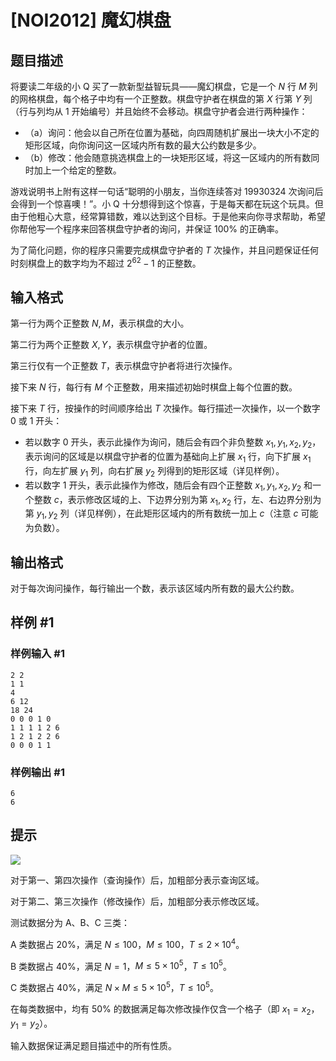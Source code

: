 # [NOI2012] 魔幻棋盘

## 题目描述

将要读二年级的小 Q 买了一款新型益智玩具——魔幻棋盘，它是一个 $N$ 行 $M$ 列的网格棋盘，每个格子中均有一个正整数。棋盘守护者在棋盘的第 $X$ 行第 $Y$ 列（行与列均从 $1$ 开始编号）并且始终不会移动。棋盘守护者会进行两种操作：

* （a）询问：他会以自己所在位置为基础，向四周随机扩展出一块大小不定的矩形区域，向你询问这一区域内所有数的最大公约数是多少。
* （b）修改：他会随意挑选棋盘上的一块矩形区域，将这一区域内的所有数同时加上一个给定的整数。

游戏说明书上附有这样一句话“聪明的小朋友，当你连续答对 $19930324$ 次询问后会得到一个惊喜噢！”。小 Q 十分想得到这个惊喜，于是每天都在玩这个玩具。但由于他粗心大意，经常算错数，难以达到这个目标。于是他来向你寻求帮助，希望你帮他写一个程序来回答棋盘守护者的询问，并保证 $100\%$ 的正确率。

为了简化问题，你的程序只需要完成棋盘守护者的 $T$ 次操作，并且问题保证任何时刻棋盘上的数字均为不超过 $2^{62} - 1$ 的正整数。


## 输入格式

第一行为两个正整数 $N,M$，表示棋盘的大小。

第二行为两个正整数 $X,Y$，表示棋盘守护者的位置。

第三行仅有一个正整数 $T$，表示棋盘守护者将进行次操作。

接下来 $N$ 行，每行有 $M$ 个正整数，用来描述初始时棋盘上每个位置的数。

接下来 $T$ 行，按操作的时间顺序给出 $T$ 次操作。每行描述一次操作，以一个数字 $0$ 或 $1$ 开头：

* 若以数字 $0$ 开头，表示此操作为询问，随后会有四个非负整数 $x_1,y_1,x_2,y_2$，表示询问的区域是以棋盘守护者的位置为基础向上扩展
 $x_1$ 行，向下扩展 $x_1$ 行，向左扩展 $y_1$ 列，向右扩展 $y_2$ 列得到的矩形区域（详见样例）。 
* 若以数字 $1$ 开头，表示此操作为修改，随后会有四个正整数 $x_1,y_1,x_2,y_2$ 和一个整数 $c$，表示修改区域的上、下边界分别为第 $x_1,x_2$ 行，左、右边界分别为第 $y_1,y_2$ 列（详见样例），在此矩形区域内的所有数统一加上 $c$（注意 $c$ 可能为负数）。


## 输出格式

对于每次询问操作，每行输出一个数，表示该区域内所有数的最大公约数。


## 样例 #1

### 样例输入 #1
```
2 2
1 1
4
6 12
18 24
0 0 0 1 0
1 1 1 1 2 6
1 2 1 2 2 6
0 0 0 1 1
```

### 样例输出 #1

```
6
6
```

## 提示

 ![](https://cdn.luogu.com.cn/upload/pic/2594.png) 

对于第一、第四次操作（查询操作）后，加粗部分表示查询区域。

对于第二、第三次操作（修改操作）后，加粗部分表示修改区域。

测试数据分为 A、B、C 三类：

A 类数据占 $20\%$，满足 $N \leq 100$，$M \leq 100$，$T \leq 2\times 10^4$。

B 类数据占 $40\%$，满足 $N = 1$，$M \leq 5\times 10^5$，$T \leq 10^5$。

C 类数据占 $40\%$，满足 $N \times M \leq 5\times 10^5$，$T \leq 10^5$。

在每类数据中，均有 $50\%$ 的数据满足每次修改操作仅含一个格子（即 $x_1 = x_2$，$y_1 = y_2$）。

输入数据保证满足题目描述中的所有性质。


